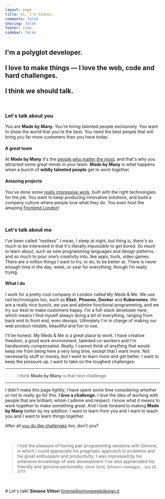 ```yaml
---
layout: page
title: Hi, I'm Simone.
comments: false
sharing: false
footer: true
sidebar: false
---
```


## I'm a polyglot developer.<br><br>I love to make things — I love the web, code and hard challenges.<br><br>I think we should talk.


<br>

<!-- https://madebymany.com/blog/we-re-hiring-a-back-end-developer-in-london -->

<!-- We’re looking for a back-end developer to work primarily on Ruby on Rails and Elixir Phoenix apps who also has experience in AWS and a keen interest in devops using tools like Docker and Terraform. -->


### Let's talk about you

You are **Made by Many**. You're hiring talented people exclusively. You want to show the world that you're the best. You need the best people that will bring you far more customers than you have today.

#### A great team

At **Made by Many** it's the [people who matter the most](https://madebymany.com/jobs), and that's why you attracted some great minds in your team. **Made by Many** is what happens when a bunch of **wildly talented people** get to work together.

#### Amazing projects

You've done some [really impressive work](https://madebymany.com/work), built with the right technologies for the job. You want to keep producing innovative solutions, and build a company culture where people love what they do. You even host the amazing [Frontend London](http://www.frontendlondon.co.uk/)!


<br>


### Let's talk about me

I've been called “restless”. I mean, I sleep at night, but thing is, there's so much to be interested in that it's literally *impossible* to get bored. So much to learn about, such as new programming languages and design patterns, and so much to pour one’s creativity into, like apps, tools, video games. There are a million things I want to try, to do, to be better at. There is never enough time in the day, week, or year for everything; though I’m really trying.

#### What I do

I work for a pretty cool company in London called My Meds & Me. We use rad technologies too, such as **Elixir**, **Phoenix**, **Docker** and **Kubernetes**. We are a really nice bunch, we use and admire functional programming, and we try our best to make customers happy. I'm a full-stack developer here, which means I find myself always doing a bit of everything, ranging from back end to front end, even devops. Ultimately I'm in charge of making our web product reliable, beautiful and fun to use.

I'll be honest: My Meds & Me is a great place to work. I have creative freedom, a good work environment, talented co-workers and I'm handsomely compensated. Really, I cannot think of anything that would keep me from being here a very long time, except that I want more. Not necessarily stuff or money, but I want to learn more and get better. I want to keep the pressure up. I want to take on the toughest challenges.

---

> I think **Made by Many** is that next challenge.

---

I didn’t make this page lightly; I have spent some time considering whether or not to really go for this. <b>I love a challenge.</b> I love the idea of working with people that are brilliant; whom I admire and respect. I know what it means to work together to make something great. And I look forward to making **Made by Many** better by my addition. I want to learn from you and I want to teach you and I want to learn things together.

After all [you do like challenges](https://madebymany.com/about) too, don't you?
<br>
<br>
<br>
<blockquote style="display: block;">I had the pleasure of having pair programming sessions with Simone, in which I could appreciate his pragmatic approach to problems and his great enthusiasm and productivity. I was impressed by his extensive knowledge of web development. I've also appreciated his friendly and genuine personality.    
<small style="width: 100%; text-align: right;" class="basic-alignment right">Oliver Sorbi, Simone's colleague - July 29, 2013</small>
</blockquote>
<br>
<br>
<section class="lets-talk">
# Let's talk!
<strong>Simone Vittori</strong>
<a href="mailto:hireme@simonewebdesign.it" title="drop me an email!"/>hireme@simonewebdesign.it</a>
</section>
